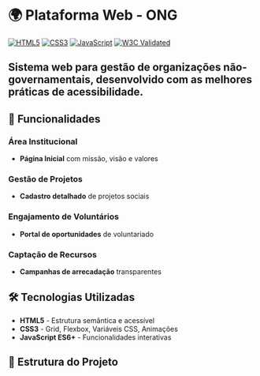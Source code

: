 # 🌍 Plataforma Web - ONG 

[![HTML5](https://img.shields.io/badge/HTML5-E34F26?style=for-the-badge&logo=html5&logoColor=white)](https://developer.mozilla.org/en-US/docs/Web/HTML)
[![CSS3](https://img.shields.io/badge/CSS3-1572B6?style=for-the-badge&logo=css3&logoColor=white)](https://developer.mozilla.org/en-US/docs/Web/CSS)
[![JavaScript](https://img.shields.io/badge/JavaScript-F7DF1E?style=for-the-badge&logo=javascript&logoColor=black)](https://developer.mozilla.org/en-US/docs/Web/JavaScript)
[![W3C Validated](https://img.shields.io/badge/HTML-W3C_Validated-brightgreen?style=for-the-badge)](https://validator.w3.org/)


## Sistema web para gestão de organizações não-governamentais, desenvolvido com as melhores práticas de acessibilidade.


## 🚀 Funcionalidades

### Área Institucional
- **Página Inicial** com missão, visão e valores

### Gestão de Projetos
- **Cadastro detalhado** de projetos sociais

### Engajamento de Voluntários
- **Portal de oportunidades** de voluntariado

### Captação de Recursos
- **Campanhas de arrecadação** transparentes


## 🛠 Tecnologias Utilizadas

- **HTML5** - Estrutura semântica e acessível
- **CSS3** - Grid, Flexbox, Variáveis CSS, Animações
- **JavaScript ES6+** - Funcionalidades interativas


## 📁 Estrutura do Projeto
